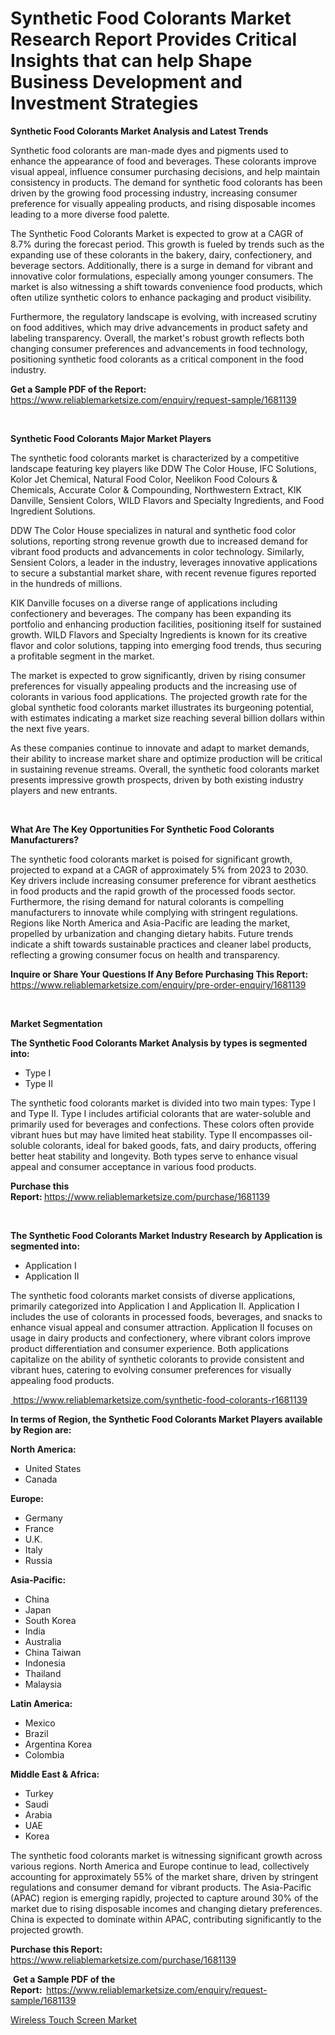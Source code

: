 <p><h1>Synthetic Food Colorants Market Research Report Provides Critical Insights that can help Shape Business Development and Investment Strategies</h1></p><p><strong>Synthetic Food Colorants Market Analysis and Latest Trends</strong></p>
<p><p>Synthetic food colorants are man-made dyes and pigments used to enhance the appearance of food and beverages. These colorants improve visual appeal, influence consumer purchasing decisions, and help maintain consistency in products. The demand for synthetic food colorants has been driven by the growing food processing industry, increasing consumer preference for visually appealing products, and rising disposable incomes leading to a more diverse food palette.</p><p>The Synthetic Food Colorants Market is expected to grow at a CAGR of 8.7% during the forecast period. This growth is fueled by trends such as the expanding use of these colorants in the bakery, dairy, confectionery, and beverage sectors. Additionally, there is a surge in demand for vibrant and innovative color formulations, especially among younger consumers. The market is also witnessing a shift towards convenience food products, which often utilize synthetic colors to enhance packaging and product visibility.</p><p>Furthermore, the regulatory landscape is evolving, with increased scrutiny on food additives, which may drive advancements in product safety and labeling transparency. Overall, the market's robust growth reflects both changing consumer preferences and advancements in food technology, positioning synthetic food colorants as a critical component in the food industry.</p></p>
<p><strong>Get a Sample PDF of the Report:&nbsp;</strong> <a href="https://www.reliablemarketsize.com/enquiry/request-sample/1681139?utm_campaign=3169&utm_medium=2&utm_source=Github&utm_content=ia&utm_term=24032025&utm_id=synthetic-food-colorants">https://www.reliablemarketsize.com/enquiry/request-sample/1681139</a></p>
<p>&nbsp;</p>
<p><strong>Synthetic Food Colorants Major Market Players</strong></p>
<p><p>The synthetic food colorants market is characterized by a competitive landscape featuring key players like DDW The Color House, IFC Solutions, Kolor Jet Chemical, Natural Food Color, Neelikon Food Colours & Chemicals, Accurate Color & Compounding, Northwestern Extract, KIK Danville, Sensient Colors, WILD Flavors and Specialty Ingredients, and Food Ingredient Solutions. </p><p>DDW The Color House specializes in natural and synthetic food color solutions, reporting strong revenue growth due to increased demand for vibrant food products and advancements in color technology. Similarly, Sensient Colors, a leader in the industry, leverages innovative applications to secure a substantial market share, with recent revenue figures reported in the hundreds of millions.</p><p>KIK Danville focuses on a diverse range of applications including confectionery and beverages. The company has been expanding its portfolio and enhancing production facilities, positioning itself for sustained growth. WILD Flavors and Specialty Ingredients is known for its creative flavor and color solutions, tapping into emerging food trends, thus securing a profitable segment in the market.</p><p>The market is expected to grow significantly, driven by rising consumer preferences for visually appealing products and the increasing use of colorants in various food applications. The projected growth rate for the global synthetic food colorants market illustrates its burgeoning potential, with estimates indicating a market size reaching several billion dollars within the next five years.</p><p>As these companies continue to innovate and adapt to market demands, their ability to increase market share and optimize production will be critical in sustaining revenue streams. Overall, the synthetic food colorants market presents impressive growth prospects, driven by both existing industry players and new entrants.</p></p>
<p>&nbsp;</p>
<p><strong>What Are The Key Opportunities For Synthetic Food Colorants Manufacturers?</strong></p>
<p><p>The synthetic food colorants market is poised for significant growth, projected to expand at a CAGR of approximately 5% from 2023 to 2030. Key drivers include increasing consumer preference for vibrant aesthetics in food products and the rapid growth of the processed foods sector. Furthermore, the rising demand for natural colorants is compelling manufacturers to innovate while complying with stringent regulations. Regions like North America and Asia-Pacific are leading the market, propelled by urbanization and changing dietary habits. Future trends indicate a shift towards sustainable practices and cleaner label products, reflecting a growing consumer focus on health and transparency.</p></p>
<p><strong>Inquire or Share Your Questions If Any Before Purchasing This Report:</strong> <a href="https://www.reliablemarketsize.com/enquiry/pre-order-enquiry/1681139?utm_campaign=3169&utm_medium=2&utm_source=Github&utm_content=ia&utm_term=24032025&utm_id=synthetic-food-colorants">https://www.reliablemarketsize.com/enquiry/pre-order-enquiry/1681139</a></p>
<p>&nbsp;</p>
<p><strong>Market Segmentation</strong></p>
<p><strong>The Synthetic Food Colorants Market Analysis by types is segmented into:</strong></p>
<p><ul><li>Type I</li><li>Type II</li></ul></p>
<p><p>The synthetic food colorants market is divided into two main types: Type I and Type II. Type I includes artificial colorants that are water-soluble and primarily used for beverages and confections. These colors often provide vibrant hues but may have limited heat stability. Type II encompasses oil-soluble colorants, ideal for baked goods, fats, and dairy products, offering better heat stability and longevity. Both types serve to enhance visual appeal and consumer acceptance in various food products.</p></p>
<p><strong>Purchase this Report:&nbsp;</strong><a href="https://www.reliablemarketsize.com/purchase/1681139?utm_campaign=3169&utm_medium=2&utm_source=Github&utm_content=ia&utm_term=24032025&utm_id=synthetic-food-colorants">https://www.reliablemarketsize.com/purchase/1681139</a></p>
<p>&nbsp;</p>
<p><strong>The Synthetic Food Colorants Market Industry Research by Application is segmented into:</strong></p>
<p><ul><li>Application I</li><li>Application II</li></ul></p>
<p><p>The synthetic food colorants market consists of diverse applications, primarily categorized into Application I and Application II. Application I includes the use of colorants in processed foods, beverages, and snacks to enhance visual appeal and consumer attraction. Application II focuses on usage in dairy products and confectionery, where vibrant colors improve product differentiation and consumer experience. Both applications capitalize on the ability of synthetic colorants to provide consistent and vibrant hues, catering to evolving consumer preferences for visually appealing food products.</p></p>
<p><a href="https://www.reliablemarketsize.com/synthetic-food-colorants-r1681139?utm_campaign=3169&utm_medium=2&utm_source=Github&utm_content=ia&utm_term=24032025&utm_id=synthetic-food-colorants">&nbsp;https://www.reliablemarketsize.com/synthetic-food-colorants-r1681139</a></p>
<p><strong>In terms of Region, the Synthetic Food Colorants Market Players available by Region are:</strong></p>
<p>
    <p> <strong> North America: </strong>
        <ul>
            <li>United States</li>
            <li>Canada</li>
        </ul>
        </p> 
    <p> <strong> Europe: </strong>
        <ul>
            <li>Germany</li>
            <li>France</li>
            <li>U.K.</li>
            <li>Italy</li>
            <li>Russia</li>
        </ul>
        </p> 
    <p> <strong> Asia-Pacific: </strong>
        <ul>
            <li>China</li>
            <li>Japan</li>
            <li>South Korea</li>
            <li>India</li>
            <li>Australia</li>
            <li>China Taiwan</li>
            <li>Indonesia</li>
            <li>Thailand</li>
            <li>Malaysia</li>
        </ul>
        </p> 
    <p> <strong> Latin America: </strong>
        <ul>
            <li>Mexico</li>
            <li>Brazil</li>
            <li>Argentina Korea</li>
            <li>Colombia</li>
        </ul>
        </p> 
    <p> <strong> Middle East & Africa: </strong>
        <ul>
            <li>Turkey</li>
            <li>Saudi</li>
            <li>Arabia</li>
            <li>UAE</li>
            <li>Korea</li>
        </ul>
    </p>
    </p>
<p><p>The synthetic food colorants market is witnessing significant growth across various regions. North America and Europe continue to lead, collectively accounting for approximately 55% of the market share, driven by stringent regulations and consumer demand for vibrant products. The Asia-Pacific (APAC) region is emerging rapidly, projected to capture around 30% of the market due to rising disposable incomes and changing dietary preferences. China is expected to dominate within APAC, contributing significantly to the projected growth.</p></p>
<p><strong>Purchase this Report: </strong><a href="https://www.reliablemarketsize.com/purchase/1681139?utm_campaign=3169&utm_medium=2&utm_source=Github&utm_content=ia&utm_term=24032025&utm_id=synthetic-food-colorants">https://www.reliablemarketsize.com/purchase/1681139</a></p>
<p>&nbsp;<strong>Get a Sample PDF of the Report:&nbsp;&nbsp;</strong><a href="https://www.reliablemarketsize.com/enquiry/request-sample/1681139?utm_campaign=3169&utm_medium=2&utm_source=Github&utm_content=ia&utm_term=24032025&utm_id=synthetic-food-colorants">https://www.reliablemarketsize.com/enquiry/request-sample/1681139</a></p>
<p><strong></strong></p>
<p><p><a href="https://github.com/spoorsusama/Market-Research-Report-List-1/blob/main/wireless-touch-screen-market.md?utm_campaign=3169&utm_medium=2&utm_source=Github&utm_content=ia&utm_term=24032025&utm_id=synthetic-food-colorants">Wireless Touch Screen Market</a></p></p>